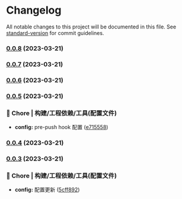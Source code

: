 # Changelog

All notable changes to this project will be documented in this file. See [standard-version](https://github.com/conventional-changelog/standard-version) for commit guidelines.

### [0.0.8](https://github.com/Shawsam/chatGPT/compare/v0.0.7...v0.0.8) (2023-03-21)

### [0.0.7](https://github.com/Shawsam/chatGPT/compare/v0.0.6...v0.0.7) (2023-03-21)

### [0.0.6](https://github.com/Shawsam/chatGPT/compare/v0.0.5...v0.0.6) (2023-03-21)

### [0.0.5](https://github.com/Shawsam/chatGPT/compare/v0.0.4...v0.0.5) (2023-03-21)

### 🚀 Chore | 构建/工程依赖/工具(配置文件)

- **config:** pre-push hook 配置 ([e715558](https://github.com/Shawsam/chatGPT/commit/e715558dd227d9412a722e40b26b11e93c628de4))

### [0.0.4](http://git.tarsocial.com/data-api/innovation/chatgptwebv2/compare/v0.0.3...v0.0.4) (2023-03-21)

### [0.0.3](http://git.tarsocial.com/data-api/innovation/chatgptwebv2/compare/v0.0.2...v0.0.3) (2023-03-21)

### 🚀 Chore | 构建/工程依赖/工具(配置文件)

- **config:** 配置更新 ([5cff892](http://git.tarsocial.com/data-api/innovation/chatgptwebv2/commit/5cff892f32b19f77db49d94c2af230021851c3db))
